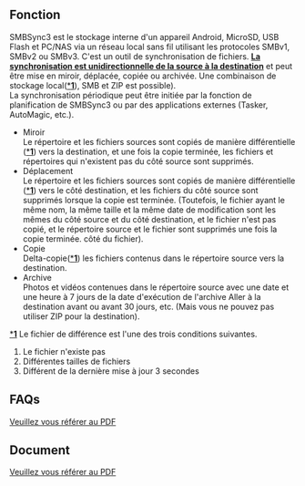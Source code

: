 ## Fonction
SMBSync3 est le stockage interne d'un appareil Android, MicroSD, USB Flash et PC/NAS via un réseau local sans fil utilisant les protocoles SMBv1, SMBv2 ou SMBv3. C'est un outil de synchronisation de fichiers. <u>**La synchronisation est unidirectionnelle de la source à la destination**</u> et peut être mise en miroir, déplacée, copiée ou archivée. Une combinaison de stockage local(<u>***1**</u>), SMB et ZIP est possible).  
La synchronisation périodique peut être initiée par la fonction de planification de SMBSync3 ou par des applications externes (Tasker, AutoMagic, etc.).

- Miroir  
  Le répertoire et les fichiers sources sont copiés de manière différentielle (<u>***1**</u>) vers la destination, et une fois la copie terminée, les fichiers et répertoires qui n'existent pas du côté source sont supprimés.
- Déplacement  
  Le répertoire et les fichiers sources sont copiés de manière différentielle (<u>***1**</u>) vers le côté destination, et les fichiers du côté source sont supprimés lorsque la copie est terminée. (Toutefois, le fichier ayant le même nom, la même taille et la même date de modification sont les mêmes du côté source et du côté destination, et le fichier n'est pas copié, et le répertoire source et le fichier sont supprimés une fois la copie terminée. côté du fichier).
- Copie  
  Delta-copie(<u>***1**</u>) les fichiers contenus dans le répertoire source vers la destination.
- Archive  
  Photos et vidéos contenues dans le répertoire source avec une date et une heure à 7 jours de la date d'exécution de l'archive Aller à la destination avant ou avant 30 jours, etc. (Mais vous ne pouvez pas utiliser ZIP pour la destination).

<u>***1**</u> Le fichier de différence est l'une des trois conditions suivantes.  

1. Le fichier n'existe pas  
2. Différentes tailles de fichiers  
3. Différent de la dernière mise à jour 3 secondes

## FAQs
[Veuillez vous référer au PDF](https://drive.google.com/file/d/1v4-EIWuucUErSg9uYZtycsGGn9o-T_2t/view?usp=sharing)

## Document

[Veuillez vous référer au PDF](https://drive.google.com/file/d/1gIsulxyGBY-Fl0Ki7BJ50gPFWx0iQ9Tm/view?usp=sharing)
